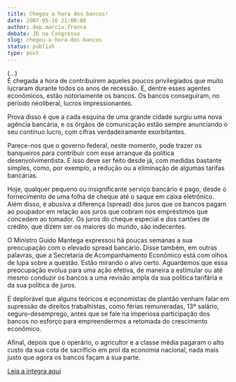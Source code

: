 ```yaml
---
title: Chegou a hora dos bancos!
date: 2007-05-16 21:00:00
author: dep.marcio.franca
debate: JD no Congresso
slug: chegou-a-hora-dos-bancos
status: publish 
type: post
---
```


  
(...)  
É chegada a hora de contribuírem aqueles poucos privilegiados que muito lucraram durante todos os anos de recessão. E, dentre esses agentes econômicos, estão notoriamente os bancos. Os bancos conseguiram, no período neoliberal, lucros impressionantes.  
  
Prova disso é que a cada esquina de uma grande cidade surgiu uma nova agência bancária, e os órgãos de comunicação estão sempre anunciando o seu contínuo lucro, com cifras verdadeiramente exorbitantes.  
  
Parece-nos que o governo federal, neste momento, pode trazer os banqueiros para contribuir com esse arranque da política desenvolvimentista. E isso deve ser feito desde já, com medidas bastante simples, como, por exemplo, a redução ou a eliminação de algumas tarifas bancárias.   
  
Hoje, qualquer pequeno ou insignificante serviço bancário é pago, desde o fornecimento de uma folha de cheque até o saque em caixa eletrônico. Além disso, é abusiva a diferença (spread) dos juros que os bancos pagam ao poupador em relação aos juros que cobram nos empréstimos que concedem ao tomador. Os juros do cheque especial e dos cartões de crédito, que dizem ser os maiores do mundo, são indecentes.  
  
O Ministro Guido Mantega expressou há poucas semanas a sua preocupação com o elevado spread bancário. Disse também, em outras palavras, que a Secretaria de Acompanhamento Econômico está com olhos de lupa sobre a questão. Estão mirando o alvo certo. Aguardemos que essa preocupação evolua para uma ação efetiva, de maneira a estimular ou até mesmo conduzir os bancos a uma revisão ampla da sua política tarifária e da sua política de juros.  
  
É deplorável que alguns teóricos e economistas de plantão venham falar em supressão de direitos trabalhistas, como férias remuneradas, 13º salário, seguro-desemprego, antes que se fale na imperiosa participação dos bancos no esforço para empreendermos a retomada do crescimento econômico.   
  
Afinal, depois que o operário, o agricultor e a classe média pagaram o alto custo da sua cota de sacrifício em prol da economia nacional, nada mais justo que agora os bancos façam a sua parte.  
  
[Leia a íntegra aqui](http://www.camara.gov.br/internet/sitaqweb/discursodireto.asp?nuSessao=108.1.53.O)
